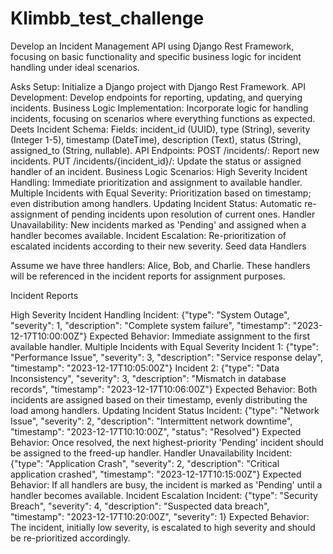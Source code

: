# Klimbb_test_challenge
Develop an Incident Management API using Django Rest Framework, focusing on basic functionality and specific business logic for incident handling under ideal scenarios.

Asks
Setup:
Initialize a Django project with Django Rest Framework.
API Development:
Develop endpoints for reporting, updating, and querying incidents.
Business Logic Implementation:
Incorporate logic for handling incidents, focusing on scenarios where everything functions as expected.
Deets
Incident Schema:
Fields: incident_id (UUID), type (String), severity (Integer 1-5), timestamp (DateTime), description (Text), status (String), assigned_to (String, nullable).
API Endpoints:
POST /incidents/: Report new incidents.
PUT /incidents/{incident_id}/: Update the status or assigned handler of an incident.
Business Logic Scenarios:
High Severity Incident Handling: Immediate prioritization and assignment to available handler.
Multiple Incidents with Equal Severity: Prioritization based on timestamp; even distribution among handlers.
Updating Incident Status: Automatic re-assignment of pending incidents upon resolution of current ones.
Handler Unavailability: New incidents marked as 'Pending' and assigned when a handler becomes available.
Incident Escalation: Re-prioritization of escalated incidents according to their new severity.
Seed data
Handlers

Assume we have three handlers: Alice, Bob, and Charlie. These handlers will be referenced in the incident reports for assignment purposes.

Incident Reports

High Severity Incident Handling
Incident: {"type": "System Outage", "severity": 1, "description": "Complete system failure", "timestamp": "2023-12-17T10:00:00Z"}
Expected Behavior: Immediate assignment to the first available handler.
Multiple Incidents with Equal Severity
Incident 1: {"type": "Performance Issue", "severity": 3, "description": "Service response delay", "timestamp": "2023-12-17T10:05:00Z"}
Incident 2: {"type": "Data Inconsistency", "severity": 3, "description": "Mismatch in database records", "timestamp": "2023-12-17T10:06:00Z"}
Expected Behavior: Both incidents are assigned based on their timestamp, evenly distributing the load among handlers.
Updating Incident Status
Incident: {"type": "Network Issue", "severity": 2, "description": "Intermittent network downtime", "timestamp": "2023-12-17T10:10:00Z", "status": "Resolved"}
Expected Behavior: Once resolved, the next highest-priority 'Pending' incident should be assigned to the freed-up handler.
Handler Unavailability
Incident: {"type": "Application Crash", "severity": 2, "description": "Critical application crashed", "timestamp": "2023-12-17T10:15:00Z"}
Expected Behavior: If all handlers are busy, the incident is marked as 'Pending' until a handler becomes available.
Incident Escalation
Incident: {"type": "Security Breach", "severity": 4, "description": "Suspected data breach", "timestamp": "2023-12-17T10:20:00Z", "severity": 1}
Expected Behavior: The incident, initially low severity, is escalated to high severity and should be re-prioritized accordingly.
